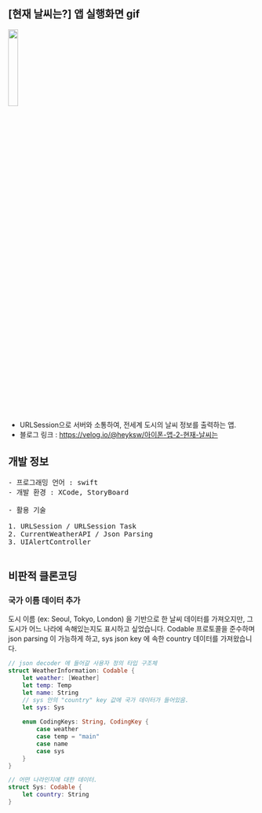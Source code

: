 ## [현재 날씨는?] 앱 실행화면 gif

<img src = "https://user-images.githubusercontent.com/61315014/140777737-cc660ffe-ea77-44f1-8a00-22378e5274cf.gif" width = "20%">

- URLSession으로 서버와 소통하여, 전세계 도시의 날씨 정보를 출력하는 앱.   
- 블로그 링크 : https://velog.io/@heyksw/아이폰-앱-2-현재-날씨는

## 개발 정보
<pre>
- 프로그래밍 언어 : swift
- 개발 환경 : XCode, StoryBoard

- 활용 기술 

1. URLSession / URLSession Task
2. CurrentWeatherAPI / Json Parsing
3. UIAlertController

</pre>

## 비판적 클론코딩

### 국가 이름 데이터 추가

<block>

도시 이름 (ex: Seoul, Tokyo, London) 을 기반으로 한 날씨 데이터를 가져오지만, 그 도시가 어느 나라에 속해있는지도 표시하고 싶었습니다.
Codable 프로토콜을 준수하며 json parsing 이 가능하게 하고, sys json key 에 속한 country 데이터를 가져왔습니다.

```swift
// json decoder 에 들어갈 사용자 정의 타입 구조체
struct WeatherInformation: Codable {
    let weather: [Weather]
    let temp: Temp
    let name: String
    // sys 안의 "country" key 값에 국가 데이터가 들어있음.
    let sys: Sys
    
    enum CodingKeys: String, CodingKey {
        case weather
        case temp = "main"
        case name
        case sys
    } 
}

// 어떤 나라인지에 대한 데이터.
struct Sys: Codable {
    let country: String
}
```

</block>
